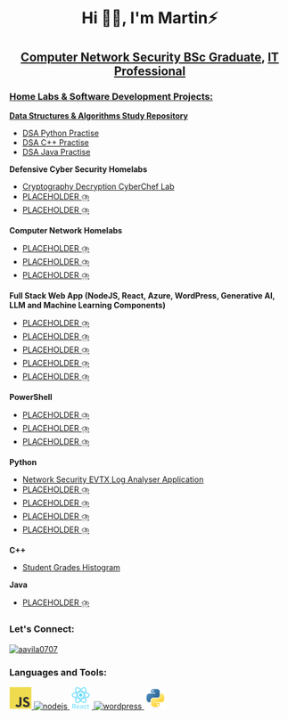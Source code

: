 <h1 align="center">Hi 👐🏾, I'm Martin⚡</h1>
<h2 align="center"><a href="https://www.linkedin.com/in/martinmathurine/">Computer Network Security BSc Graduate</a>, <a href="https://github.com/martinmathurine">IT Professional</h2> <!-- Change this to Cyber Security Professional in time 🤞🏽 -->

<h3>Home Labs & Software Development Projects:</h3>

<b>Data Structures & Algorithms Study Repository</b>
 - [DSA Python Practise](https://github.com/martinmathurine/Python-Practice)
 - [DSA C++ Practise](https://github.com/martinmathurine/CPlusPlus-Practice)
 - [DSA Java Practise](https://github.com/martinmathurine/Java-Practice)

<b>Defensive Cyber Security Homelabs</b>
 - [Cryptography Decryption CyberChef Lab](https://github.com/martinmathurine/Cryptography-Decryption-CyberChef-Lab)
 - [PLACEHOLDER ⛈️](https://github.com/martinmathurine/Security-2)
 - [PLACEHOLDER ⛈️](https://github.com/martinmathurine/Security-3)

<b>Computer Network Homelabs</b>
 - [PLACEHOLDER ⛈️](https://github.com/martinmathurine/Networking-1)
 - [PLACEHOLDER ⛈️](https://githu.com/martinmathurine/Networking-2)
 - [PLACEHOLDER ⛈️](https://github.com/martinmathurine/Networking-3)

<b>Full Stack Web App (NodeJS, React, Azure, WordPress, Generative AI, LLM and Machine Learning Components)</b>
 - [PLACEHOLDER ⛈️](https://github.com/martinmathurine/Full-Stack-Web-App-1)
 - [PLACEHOLDER ⛈️](https://github.com/martinmathurine/Full-Stack-Web-App-2)
 - [PLACEHOLDER ⛈️](https://github.com/martinmathurine/Full-Stack-Web-App-3)
 - [PLACEHOLDER ⛈️](https://github.com/martinmathurine/Full-Stack-Web-App-4)
 - [PLACEHOLDER ⛈️](https://github.com/martinmathurine/Full-Stack-Web-App-5)

<b>PowerShell</b>
- [PLACEHOLDER ⛈️](https://github.com/martinmathurine/PowerShell-1)
- [PLACEHOLDER ⛈️](https://github.com/martinmathurine/PowerShell-2)
- [PLACEHOLDER ⛈️](https://github.com/martinmathurine/PowerShell-3)
 
<b>Python</b> 
 - [Network Security EVTX Log Analyser Application](https://github.com/martinmathurine/Network-Security-EVTX-Log-Analyser)
 - [PLACEHOLDER ⛈️](https://github.com/martinmathurine/Python-2)
 - [PLACEHOLDER ⛈️](https://github.com/martinmathurine/Python-3)
 - [PLACEHOLDER ⛈️](https://github.com/martinmathurine/Python-4)
 - [PLACEHOLDER ⛈️](https://github.com/martinmathurine/Python-5)

<b>C++</b>
 - [Student Grades Histogram](https://github.com/martinmathurine/Grades-Histogram)
  
<b>Java</b>
 - [PLACEHOLDER ⛈️](https://github.com/martinmathurine/Java-1)

<h3>Let's Connect:</h3>

<!-- [<img align="left" alt="MartinMathurine | LinkedIn" width="22px" src="https://cdn.jsdelivr.net/npm/simple-icons@v3/icons/linkedin.svg" />][linkedin]

[linkedin]: https://linkedin.com/in/martinmathurine -->

<p align="left">
<a href="https://linkedin.com/in/martinmathurine" target="_blank"><img align="center" src="https://raw.githubusercontent.com/rahuldkjain/github-profile-readme-generator/master/src/images/icons/Social/linked-in-alt.svg" alt="aavila0707" height="30" width="40" /></a>
</p>

<h3 align="left">Languages and Tools:</h3>
<p align="left"> 
  <a href="https://developer.mozilla.org/en-US/docs/Web/JavaScript" target="_blank" rel="noreferrer"> 
    <img src="https://raw.githubusercontent.com/devicons/devicon/master/icons/javascript/javascript-original.svg" alt="javascript" width="40" height="40"/> 
  </a> 
  <!--  <a href="https://www.typescriptlang.org/" target="_blank" rel="noreferrer"> <img src="https://raw.githubusercontent.com/devicons/devicon/master/icons/typescript/typescript-original.svg" alt="typescript" width="40" height="40"/> </a> 
  <a href="https://www.mongodb.com/" target="_blank" rel="noreferrer"> <img src="https://raw.githubusercontent.com/devicons/devicon/master/icons/mongodb/mongodb-original-wordmark.svg" alt="mongodb" width="40" height="40"/> </a> 
  <a href="https://www.mysql.com/" target="_blank" rel="noreferrer"> <img src="https://raw.githubusercontent.com/devicons/devicon/master/icons/mysql/mysql-original-wordmark.svg" alt="mysql" width="40" height="40"/> </a>
  <a href="https://www.postgresql.org" target="_blank" rel="noreferrer"> <img src="https://raw.githubusercontent.com/devicons/devicon/master/icons/postgresql/postgresql-original-wordmark.svg" alt="postgresql" width="40" height="40"/>   </a> -->
  <a href="https://nodejs.org" target="_blank" rel="noreferrer"> <img src="https://img.icons8.com/fluency/512/node-js.png" alt="nodejs" width="40" height="40"/> </a> 
  <a href="https://reactjs.org/" target="_blank" rel="noreferrer"> <img src="https://raw.githubusercontent.com/devicons/devicon/master/icons/react/react-original-wordmark.svg" alt="react" width="40" height="40"/> </a> 
 <!--  <a href="https://redux.js.org" target="_blank" rel="noreferrer"> <img src="https://raw.githubusercontent.com/devicons/devicon/master/icons/redux/redux-original.svg" alt="redux" width="40" height="40"/> </a> -->
  <a href="https://wordpress.org" target="_blank" rel="noreferrer"> <img src="https://cdn-icons-png.flaticon.com/512/174/174881.png" alt="wordpress" width="40" height="40"/> </a> 
<!--   <a href="https://www.php.net" target="_blank" rel="noreferrer"> <img src="https://raw.githubusercontent.com/devicons/devicon/master/icons/php/php-original.svg" alt="php" width="40" height="40"/> </a> -->
  <a href="https://www.python.org" target="_blank" rel="noreferrer"> <img src="https://raw.githubusercontent.com/devicons/devicon/master/icons/python/python-original.svg" alt="python" width="40" height="40"/> </a> 
<!--  <a href="https://webpack.js.org" target="_blank" rel="noreferrer"> <img src="https://raw.githubusercontent.com/devicons/devicon/d00d0969292a6569d45b06d3f350f463a0107b0d/icons/webpack/webpack-original-wordmark.svg" alt="webpack" width="40" height="40"/> </a> -->
</p>

<!--
**martinmathurine/martinmathurine** is a ✨ _special_ ✨ repository because its `README.md` (this file) appears on your GitHub profile.

Here are some ideas to get you started:

- 🔭 I’m currently working on ...
- 🌱 I’m currently learning ...
- 👯 I’m looking to collaborate on ...
- 🤔 I’m looking for help with ...
- 💬 Ask me about ...
- 📫 How to reach me: ...
- 😄 Pronouns: ...
- ⚡ Fun fact: ...
-->
